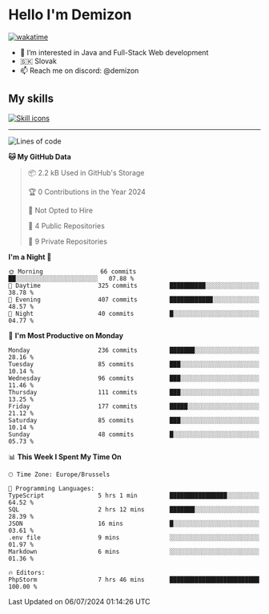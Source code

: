# Hello I'm Demizon
[![wakatime](https://wakatime.com/badge/user/6ad1949f-d6d7-44f9-9eee-c35e54cc499b.svg)](https://wakatime.com/@6ad1949f-d6d7-44f9-9eee-c35e54cc499b)
- 👀 I’m interested in Java and Full-Stack Web development
- 🇸🇰 Slovak
- 📫 Reach me on discord: @demizon

## My skills
[![Skill icons](https://skillicons.dev/icons?i=java,js,ts,html,css,react,nextjs,tailwind,supabase,py,git,docker,linux,mysql,postgres,mongo&theme=dark)](https://github.com/Demizon3433)

---

<!--START_SECTION:waka-->
![Lines of code](https://img.shields.io/badge/From%20Hello%20World%20I%27ve%20Written-254.6%20thousand%20lines%20of%20code-blue)

**🐱 My GitHub Data** 

> 📦 2.2 kB Used in GitHub's Storage 
 > 
> 🏆 0 Contributions in the Year 2024
 > 
> 🚫 Not Opted to Hire
 > 
> 📜 4 Public Repositories 
 > 
> 🔑 9 Private Repositories 
 > 
**I'm a Night 🦉** 

```text
🌞 Morning                66 commits          ██░░░░░░░░░░░░░░░░░░░░░░░   07.88 % 
🌆 Daytime                325 commits         ██████████░░░░░░░░░░░░░░░   38.78 % 
🌃 Evening                407 commits         ████████████░░░░░░░░░░░░░   48.57 % 
🌙 Night                  40 commits          █░░░░░░░░░░░░░░░░░░░░░░░░   04.77 % 
```
📅 **I'm Most Productive on Monday** 

```text
Monday                   236 commits         ███████░░░░░░░░░░░░░░░░░░   28.16 % 
Tuesday                  85 commits          ███░░░░░░░░░░░░░░░░░░░░░░   10.14 % 
Wednesday                96 commits          ███░░░░░░░░░░░░░░░░░░░░░░   11.46 % 
Thursday                 111 commits         ███░░░░░░░░░░░░░░░░░░░░░░   13.25 % 
Friday                   177 commits         █████░░░░░░░░░░░░░░░░░░░░   21.12 % 
Saturday                 85 commits          ███░░░░░░░░░░░░░░░░░░░░░░   10.14 % 
Sunday                   48 commits          █░░░░░░░░░░░░░░░░░░░░░░░░   05.73 % 
```


📊 **This Week I Spent My Time On** 

```text
🕑︎ Time Zone: Europe/Brussels

💬 Programming Languages: 
TypeScript               5 hrs 1 min         ████████████████░░░░░░░░░   64.52 % 
SQL                      2 hrs 12 mins       ███████░░░░░░░░░░░░░░░░░░   28.39 % 
JSON                     16 mins             █░░░░░░░░░░░░░░░░░░░░░░░░   03.61 % 
.env file                9 mins              ░░░░░░░░░░░░░░░░░░░░░░░░░   01.97 % 
Markdown                 6 mins              ░░░░░░░░░░░░░░░░░░░░░░░░░   01.36 % 

🔥 Editors: 
PhpStorm                 7 hrs 46 mins       █████████████████████████   100.00 % 
```


 Last Updated on 06/07/2024 01:14:26 UTC
<!--END_SECTION:waka-->
